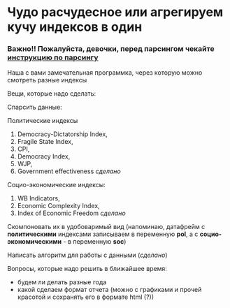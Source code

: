 # Чудо расчудесное или агрегируем кучу индексов в один

### Важно!! Пожалуйста, девочки, перед парсингом чекайте [инструкцию по парсингу](https://github.com/thedrownedbunny/chudo_raschudesnoe/blob/main/%D0%9F%D0%B0%D1%80%D1%81%D0%B8%D0%BD%D0%B3%20%D0%B8%D0%BD%D1%81%D1%82%D1%80%D0%B0%D0%BA%D1%88%D0%B0%D0%BD.md)

Наша с вами замечательная программка, через которую можно смотреть разные индексы

Вещи, которые надо сделать:

Cпарсить данные:

Политические индексы
  1. Democracy-Dictatorship Index, 
  2. Fragile State Index, 
  3. CPI, 
  4. Democracy Index, 
  5. WJP, 
  6. Government effectiveness *сделано*

Социо-экономические индексы:
  1. WB Indicators,
  2. Economic Complexity Index, 
  3. Index of Economic Freedom *сделано*

Скомпоновать их в удобоваримый вид (напоминаю, датафрейм с **политическими** индексами записываем в переменную **pol**, а с **социо-экономическими** - в переменную **soc**)

Написать алгоритм для работы с данными (*сделано*)

Вопросы, которые надо решить в ближайшее время:
* будем ли делать разные года
* какой сделаем формат отчета (можно с графиками и прочей красотой и сохранять его в формате html (?))
